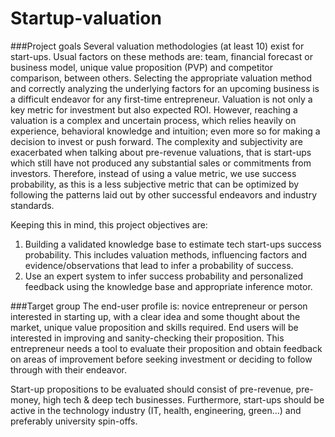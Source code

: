 # Startup-valuation

###Project goals
Several valuation methodologies (at least 10) exist for start-ups. Usual factors on these methods are: team, financial forecast or business model, unique value proposition (PVP) and competitor comparison, between others. Selecting the appropriate valuation method and correctly analyzing the underlying factors for an upcoming business is a difficult endeavor for any first-time entrepreneur. Valuation is not only a key metric for investment but also expected ROI.
However, reaching a valuation is a complex and uncertain process, which relies heavily on experience, behavioral knowledge and intuition; even more so for making a decision to invest or push forward. The complexity and subjectivity are exacerbated when talking about pre-revenue valuations, that is start-ups which still have not produced any substantial sales or commitments from investors.
Therefore, instead of using a value metric, we use success probability, as this is a less subjective metric that can be optimized by following the patterns laid out by other successful endeavors and industry standards.

Keeping this in mind, this project objectives are:
1. Building a validated knowledge base to estimate tech start-ups success probability. This includes valuation methods, influencing factors and evidence/observations that lead to infer a probability of success.
2.  Use an expert system to infer success probability and personalized feedback using the knowledge base and appropriate inference motor.

###Target group
The end-user profile is: novice entrepreneur or person interested in starting up, with a clear idea and some thought about the market, unique value proposition and skills required. End users will be interested in improving and sanity-checking their proposition. This entrepreneur needs a tool to evaluate their proposition and obtain feedback on areas of improvement before seeking investment or deciding to follow through with their endeavor.

Start-up propositions to be evaluated should consist of pre-revenue, pre-money, high tech & deep tech businesses. Furthermore, start-ups should be active in the technology industry (IT, health, engineering, green…) and preferably university spin-offs. 
